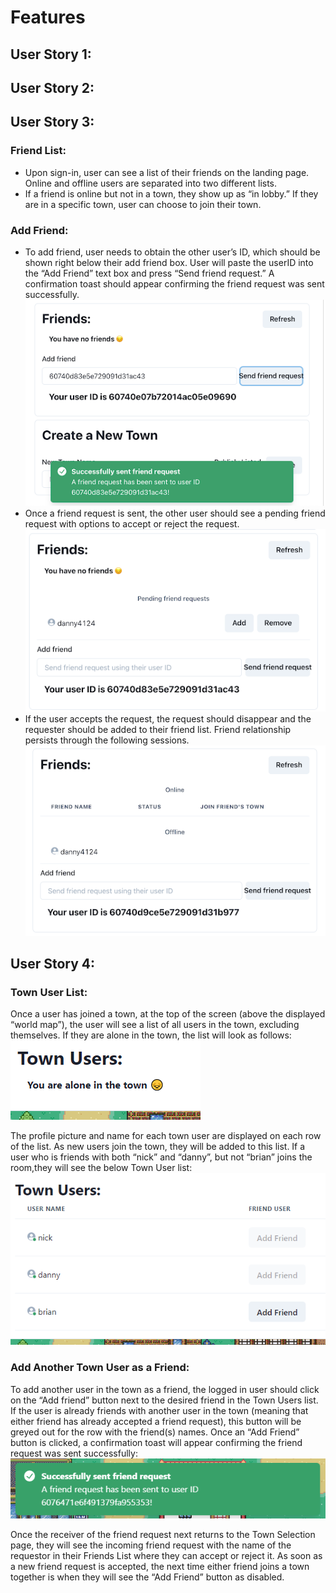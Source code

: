 # Features

## User Story 1:

## User Story 2:

## User Story 3:
### Friend List:
- Upon sign-in, user can see a list of their friends on the landing page. Online and offline users are separated into two different lists.
- If a friend is online but not in a town, they show up as “in lobby.” If they are in a specific town, user can choose to join their town.
### Add Friend:
- To add friend, user needs to obtain the other user’s ID, which should be shown right below their add friend box. User will paste the userID into the “Add Friend” text box and press “Send friend request.” A confirmation toast should appear confirming the friend request was sent successfully. 
![Add friend visual 3](docs/user-story-3/friend3.png)
- Once a friend request is sent, the other user should see a pending friend request with options to accept or reject the request. 
![Add friend visual 1](docs/user-story-3/friend1.png)
- If the user accepts the request, the request should disappear and the requester should be added to their friend list. Friend relationship persists through the following sessions. 
![Add friend visual 2](docs/user-story-3/friend2.png)

## User Story 4:
### Town User List:
Once a user has joined a town, at the top of the screen (above the displayed “world map”), the user will see a list of all users in the town, excluding themselves. If they are alone in the town, the list will look as follows:
![Empty Town Users List](docs/user-story-4/empty_town_users_list.png)

The profile picture and name for each town user are displayed on each row of the list. As new users join the town, they will be added to this list. If a user who is friends with both “nick” and “danny”, but not “brian” joins the room,they will see the below Town User list:
![Populated Town Users List](docs/user-story-4/populated_town_users_list.png)

### Add Another Town User as a Friend:
To add another user in the town as a friend, the logged in user should click on the “Add friend” button next to the desired friend in the Town Users list. If the user is already friends with another user in the town (meaning that either friend has already accepted a friend request), this button will be greyed out for the row with the friend(s) names. Once an “Add Friend” button is clicked, a confirmation toast will appear confirming the friend request was sent successfully:
![Friend Request Sent](docs/user-story-4/friend_added_msg.png)

Once the receiver of the friend request next returns to the Town Selection page, they will see the incoming friend request with the name of the requestor in their Friends List where they can accept or reject it. As soon as a new friend request is accepted, the next time either friend joins a town together is when they will see the “Add Friend” button as disabled. 

